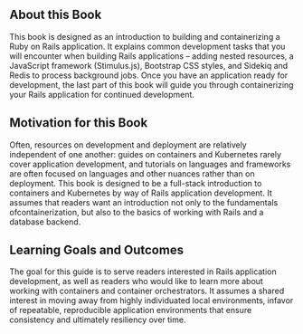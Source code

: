 ## About this Book

This book is designed as an introduction to building and containerizing a Ruby on Rails application. It explains common development tasks that you will encounter when building Rails applications – adding nested resources, a JavaScript framework (Stimulus.js), Bootstrap CSS styles, and Sidekiq and Redis to process background jobs. Once you have an application ready for development, the last part of this book will  guide you through containerizing your Rails application for continued development. 

## Motivation for this Book

Often, resources on development and deployment are relatively independent of one another: guides on containers and Kubernetes rarely cover application development, and tutorials on languages and  frameworks are often focused on languages and other nuances rather than on deployment. This book is designed to be a full-stack introduction to  containers and Kubernetes by way of Rails application development. It  assumes that readers want an introduction not only to the fundamentals ofcontainerization, but also to the basics of working with Rails and a database backend.

## Learning Goals and Outcomes

The goal for this guide is to serve readers interested in Rails application development, as well as readers who would like to learn more about working with containers and container orchestrators. It assumes a shared interest in moving away from highly individuated local environments, infavor of repeatable, reproducible application environments that ensure consistency and ultimately resiliency over time.
